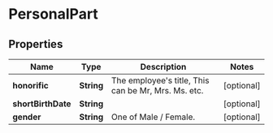 

# PersonalPart


## Properties

| Name | Type | Description | Notes |
|------------ | ------------- | ------------- | -------------|
|**honorific** | **String** | The employee&#39;s title, This can be Mr, Mrs. Ms. etc. |  [optional] |
|**shortBirthDate** | **String** |  |  [optional] |
|**gender** | **String** | One of Male / Female. |  [optional] |



